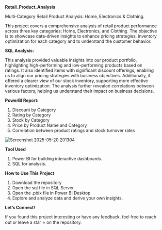 **Retail_Product_Analysis**

Multi-Category Retail Product Analysis: Home, Electronics & Clothing.

This project covers a comprehensive analysis of retail product performance across three key categories: Home, Electronics, and Clothing. The objective is to showcase data-driven insights to enhance pricing strategies, inventory optimization for each category and to understand the customer behavior.

**SQL Analysis:**

This analysis provided valuable insights into our product portfolio, highlighting high-performing and low-performing products based on ratings. It also identified items with significant discount offerings, 
enabling us to align our pricing strategies with business objectives. Additionally, it offered a clearer view of our stock inventory, supporting more effective inventory optimization. 
The analysis further revealed correlations between various factors, helping us understand their impact on business decisions.

**PowerBI Report:**
1. Discount by Category
2. Rating by Category
3. Stock by Category
4. Price by Product Name and Category
5. Correlation between product ratings and stock turnover rates

![Screenshot 2025-05-20 201304](https://github.com/user-attachments/assets/7a700662-aadd-4101-8822-96c42c61e35b)

**Tool Used**
1. Power BI for building interactive dashboards.
2. SQL for analysis.

**How to Use This Project**
1. Download the repository
2. Open the sql file in SQL Server
3. Open the .pbix file in Power BI Desktop
4. Explore and analyze data and derive your own insights.


**Let’s Connect!**

If you found this project interesting or have any feedback, feel free to reach out or leave a star ⭐ on the repository.

